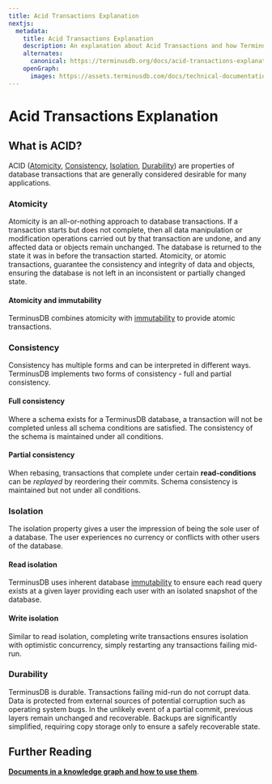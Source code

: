 ```yaml
---
title: Acid Transactions Explanation
nextjs:
  metadata:
    title: Acid Transactions Explanation
    description: An explanation about Acid Transactions and how TerminusDB ensures acid compliance
    alternates:
      canonical: https://terminusdb.org/docs/acid-transactions-explanation
    openGraph:
      images: https://assets.terminusdb.com/docs/technical-documentation-terminuscms-og.png
---
```


# Acid Transactions Explanation

## What is ACID?

ACID ([Atomicity](#atomicity), [Consistency](#consistency), [Isolation](#isolation), [Durability](#durability)) are properties of database transactions that are generally considered desirable for many applications.

### Atomicity

Atomicity is an all-or-nothing approach to database transactions. If a transaction starts but does not complete, then all data manipulation or modification operations carried out by that transaction are undone, and any affected data or objects remain unchanged. The database is returned to the state it was in before the transaction started. Atomicity, or atomic transactions, guarantee the consistency and integrity of data and objects, ensuring the database is not left in an inconsistent or partially changed state.

#### Atomicity and immutability

TerminusDB combines atomicity with [immutability](/docs/immutability-explanation/) to provide atomic transactions.

### Consistency

Consistency has multiple forms and can be interpreted in different ways. TerminusDB implements two forms of consistency - full and partial consistency.

#### Full consistency

Where a schema exists for a TerminusDB database, a transaction will not be completed unless all schema conditions are satisfied. The consistency of the schema is maintained under all conditions.

#### Partial consistency

When rebasing, transactions that complete under certain **read-conditions** can be _replayed_ by reordering their commits. Schema consistency is maintained but not under all conditions.

### Isolation

The isolation property gives a user the impression of being the sole user of a database. The user experiences no currency or conflicts with other users of the database.

#### Read isolation

TerminusDB uses inherent database [immutability](/docs/immutability-explanation/) to ensure each read query exists at a given layer providing each user with an isolated snapshot of the database.

#### Write isolation

Similar to read isolation, completing write transactions ensures isolation with optimistic concurrency, simply restarting any transactions failing mid-run.

### Durability

TerminusDB is durable. Transactions failing mid-run do not corrupt data. Data is protected from external sources of potential corruption such as operating system bugs. In the unlikely event of a partial commit, previous layers remain unchanged and recoverable. Backups are significantly simplified, requiring copy storage only to ensure a safely recoverable state.

## Further Reading

[**Documents in a knowledge graph and how to use them**](/docs/documents-explanation/).